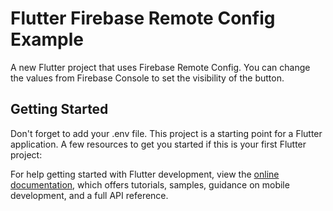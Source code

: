 # Flutter Firebase Remote Config Example

A new Flutter project that uses Firebase Remote Config.
You can change the values from Firebase Console to set the visibility of the button.

## Getting Started

Don't forget to add your .env file. This project is a starting point for a Flutter application. A few resources to get you started if this is your first Flutter project:

For help getting started with Flutter development, view the
[online documentation](https://docs.flutter.dev/), which offers tutorials,
samples, guidance on mobile development, and a full API reference.
